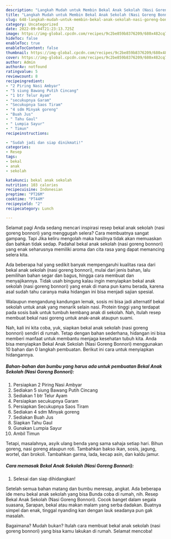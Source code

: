 ```yaml
---
description: "Langkah Mudah untuk Membin Bekal Anak Sekolah (Nasi Goreng Bonnori) yang Enak"
title: "Langkah Mudah untuk Membin Bekal Anak Sekolah (Nasi Goreng Bonnori) yang Enak"
slug: 648-langkah-mudah-untuk-membin-bekal-anak-sekolah-nasi-goreng-bonnori-yang-enak
category: Uncategorized
date: 2022-09-04T21:23:13.725Z
image: https://img-global.cpcdn.com/recipes/9c2be859b8376209/680x482cq70/bekal-anak-sekolah-nasi-goreng-bonnori-foto-resep-utama.jpg
hideToc: false
enableToc: true
enableTocContent: false
thumbnail: https://img-global.cpcdn.com/recipes/9c2be859b8376209/680x482cq70/bekal-anak-sekolah-nasi-goreng-bonnori-foto-resep-utama.jpg
cover: https://img-global.cpcdn.com/recipes/9c2be859b8376209/680x482cq70/bekal-anak-sekolah-nasi-goreng-bonnori-foto-resep-utama.jpg
author: Admin
authorAv: notfound
ratingvalue: 5
reviewcount: 8
recipeingredient:
- "2 Piring Nasi Ambyar"
- "5 siung Bawang Putih Cincang"
- "1 btr Telur Ayam"
- "secukupnya Garam"
- "Secukupnya Saos Tiram"
- "4 sdm Minyak goreng"
- "Buah Jus"
- " Tahu Gaul"
- " Lumpia Sayur"
- " Timun"
recipeinstructions:

- "Sudah jadi dan siap dinikmati!"
categories:
- Resep
tags:
- bekal
- anak
- sekolah

katakunci: bekal anak sekolah 
nutrition: 103 calories
recipecuisine: Indonesian
preptime: "PT26M"
cooktime: "PT44M"
recipeyield: "2"
recipecategory: Lunch

---
```



Selamat pagi Anda sedang mencari inspirasi resep bekal anak sekolah (nasi goreng bonnori) yang menggugah selera? Cara membuatnya sangat gampang. Tapi Jika keliru mengolah maka hasilnya tidak akan memuaskan dan bahkan tidak sedap. Padahal bekal anak sekolah (nasi goreng bonnori) yang enak seharusnya memiliki aroma dan cita rasa yang dapat memancing selera kita.


Ada beberapa hal yang sedikit banyak mempengaruhi kualitas rasa dari bekal anak sekolah (nasi goreng bonnori), mulai dari jenis bahan, lalu pemilihan bahan segar dan bagus, hingga cara membuat dan menyajikannya. Tidak usah bingung kalau ingin menyiapkan bekal anak sekolah (nasi goreng bonnori) yang enak di mana pun kamu berada, karena asal sudah tahu caranya maka hidangan ini bisa menjadi sajian spesial.

Walaupun mengandung kandungan lemak, sosis mi bisa jadi alternatif bekal sekolah untuk anak yang menarik selain nasi. Protein tinggi yang terdapat pada sosis baik untuk tumbuh kembang anak di sekolah. Nah, itulah resep membuat bekal nasi goreng untuk anak-anak ataupun suami.


Nah, kali ini kita coba, yuk, siapkan bekal anak sekolah (nasi goreng bonnori) sendiri di rumah. Tetap dengan bahan sederhana, hidangan ini bisa memberi manfaat untuk membantu menjaga kesehatan tubuh kita. Anda bisa menyiapkan Bekal Anak Sekolah (Nasi Goreng Bonnori) menggunakan 10 bahan dan 0 langkah pembuatan. Berikut ini cara untuk menyiapkan hidangannya.

<!--inarticleads1-->

##### Bahan-bahan dan bumbu yang harus ada untuk pembuatan Bekal Anak Sekolah (Nasi Goreng Bonnori):

1. Persiapkan 2 Piring Nasi Ambyar
1. Sediakan 5 siung Bawang Putih Cincang
1. Sediakan 1 btr Telur Ayam
1. Persiapkan secukupnya Garam
1. Persiapkan Secukupnya Saos Tiram
1. Sediakan 4 sdm Minyak goreng
1. Sediakan Buah Jus
1. Siapkan  Tahu Gaul
1. Gunakan  Lumpia Sayur
1. Ambil  Timun


Tetapi, masalahnya, asyik ulang benda yang sama sahaja setiap hari. Bihun goreng, nasi goreng ataupun roti. Tambahkan bakso ikan, sosis, jagung, wortel, dan brokoli. Tambahkan garma, lada, kecap asin, dan kaldu jamur. 

<!--inarticleads2-->

##### Cara memasak Bekal Anak Sekolah (Nasi Goreng Bonnori):


1. Selesai dan siap dihidangkan!

Setelah semua bahan matang dan bumbu meresap, angkat. Ada beberapa ide menu bekal anak sekolah yang bisa Bunda coba di rumah, nih. Resep Bekal Anak Sekolah (Nasi Goreng Bonnori). Cocok banget dalam segala suasana, Sarapan, bekal atau makan malam yang serba dadakan. Buatnya simpel dan enak, tinggal nyanding kan dengan lauk seadanya pun gak masalah. 

Bagaimana? Mudah bukan? Itulah cara membuat bekal anak sekolah (nasi goreng bonnori) yang bisa kamu lakukan di rumah. Selamat mencoba!
